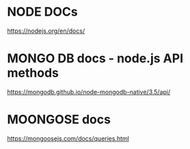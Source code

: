 # NODE DOCs
https://nodejs.org/en/docs/

# MONGO DB docs - node.js API methods
https://mongodb.github.io/node-mongodb-native/3.5/api/

# MOONGOSE docs
https://mongoosejs.com/docs/queries.html